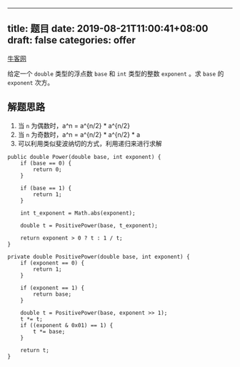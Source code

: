 
---
title: 题目
date: 2019-08-21T11:00:41+08:00
draft: false
categories: offer
---


[牛客网](https://www.nowcoder.com/practice/1a834e5e3e1a4b7ba251417554e07c00?tpId=13&tqId=11165&tPage=1&rp=1&ru=/ta/coding-interviews&qru=/ta/coding-interviews/question-ranking)

给定一个 `double` 类型的浮点数 `base` 和 `int` 类型的整数 `exponent` 。求 `base` 的 `exponent` 次方。

## 解题思路

  1. 当 `n` 为偶数时，<katex>a^n = a^{n/2} * a^{n/2}<katex>
  2. 当 `n` 为奇数时，<katex>a^n = a^{n/2} * a^{n/2} * a<katex>
  3. 可以利用类似斐波纳切的方式，利用递归来进行求解

```
public double Power(double base, int exponent) {
    if (base == 0) {
        return 0;
    }

    if (base == 1) {
        return 1;
    }

    int t_exponent = Math.abs(exponent);

    double t = PositivePower(base, t_exponent);

    return exponent > 0 ? t : 1 / t;
}

private double PositivePower(double base, int exponent) {
    if (exponent == 0) {
        return 1;
    }

    if (exponent == 1) {
        return base;
    }

    double t = PositivePower(base, exponent >> 1);
    t *= t;
    if ((exponent & 0x01) == 1) {
        t *= base;
    }

    return t;
}
```

